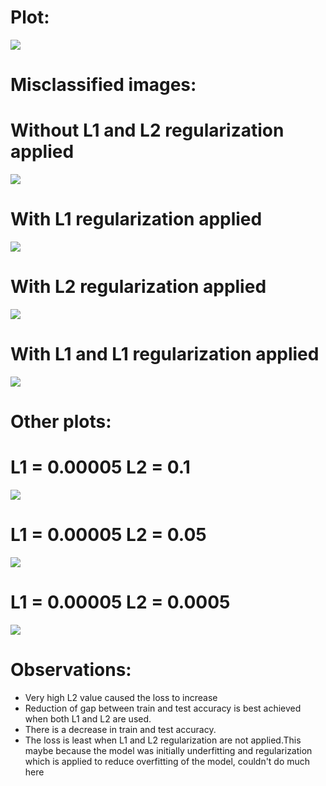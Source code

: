 # Plot:

<img src="0_0005.png"/>

# Misclassified images:

# Without L1 and L2 regularization applied

<img src="./no l1l2.png"/>

# With L1 regularization applied

<img src="./l1.png"/>

# With L2 regularization applied

<img src="./l2.png"/>

# With L1 and L1 regularization applied

<img src="./l1l2.png"/>

# Other plots:

# L1 = 0.00005 L2 = 0.1

<img src="0_00005.png"/>

# L1 = 0.00005 L2 = 0.05

<img src="0_00005-0_05.png"/>

# L1 = 0.00005 L2 = 0.0005

<img src="0_00005-0_05.png"/>

# Observations:

* Very high L2 value caused the loss to increase
* Reduction of gap between train and test accuracy is best achieved when both L1 and L2 are used.
* There is a decrease in train and test accuracy.
* The loss is least when L1 and L2 regularization are not applied.This maybe because the model was initially underfitting and regularization which is applied to reduce overfitting of the model, couldn't do much here
